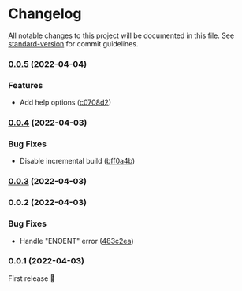 # Changelog

All notable changes to this project will be documented in this file. See [standard-version](https://github.com/conventional-changelog/standard-version) for commit guidelines.

### [0.0.5](https://github.com/aku11i/h/compare/v0.0.4...v0.0.5) (2022-04-04)


### Features

* Add help options ([c0708d2](https://github.com/aku11i/h/commit/c0708d220aa06ad4ba74c1223b827e66ae698c99))

### [0.0.4](https://github.com/aku11i/h/compare/v0.0.3...v0.0.4) (2022-04-03)


### Bug Fixes

* Disable incremental build ([bff0a4b](https://github.com/aku11i/h/commit/bff0a4b0f0ef3da85949de75b3d83cf3a71eb6ce))

### [0.0.3](https://github.com/aku11i/h/compare/v0.0.2...v0.0.3) (2022-04-03)

### 0.0.2 (2022-04-03)


### Bug Fixes

* Handle "ENOENT" error ([483c2ea](https://github.com/aku11i/h/commit/483c2ea1ebfed0b30fa7d87f67e55f63a5f4ad9a))

### 0.0.1 (2022-04-03)

First release 🎉

